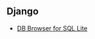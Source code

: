 ## Django

* [DB Browser for SQL Lite](https://sqlitebrowser.org/)
<!--stackedit_data:
eyJoaXN0b3J5IjpbMTMyMjcwODM4OV19
-->